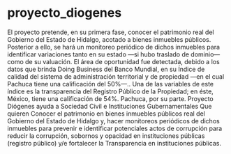 # proyecto_diogenes
El proyecto pretende, en su primera fase, conocer el patrimonio real del Gobierno del Estado de Hidalgo, acotado a bienes inmuebles públicos. Posterior a ello, se hará un monitoreo periódico de dichos inmuebles para identificar variaciones tanto en su estado —si hubo traslado de dominio— como de su valuación.
El área de oportunidad fue detectada, debido a los datos que brinda Doing Business del Banco Mundial, en su Índice de calidad del sistema de administración territorial y de propiedad —en el cual Pachuca tiene una calificación del 50%—.. Una de las variables de este índice es la transparencia del Registro Público de la Propiedad; en éste, México, tiene una calificación de 54%. Pachuca, por su parte.
Proyecto Diógenes ayuda a Sociedad Civil e Instituciones Gubernamentales Que quieren Conocer el patrimonio en bienes inmuebles públicos real del Gobierno del Estado de Hidalgo y, hacer monitoreos periódicos de dichos inmuebles para prevenir e identificar potenciales actos de corrupción para reducir la corrupción, sobornos y opacidad en instituciones públicas (registro público) y/e fortalecer la Transparencia en instituciones públicas.
